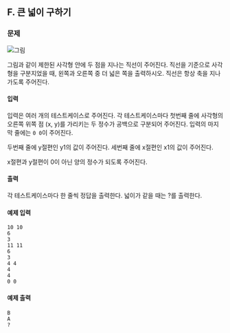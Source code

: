 ## F. 큰 넓이 구하기 

### 문제
![그림](https://lh3.googleusercontent.com/A-pBEqQZoFvVSxFKMLUgRXeDngoOxzuxfuOBokVfZiz6aBmxnonCrq7HjoeLWXu4CP4Pg6YVChz48tY=w1896-h835)

그림과 같이 제한된 사각형 안에 두 점을 지나는 직선이 주어진다.
직선을 기준으로 사각형을 구분지었을 때, 왼쪽과 오른쪽 중 더 넓은 쪽을 출력하시오.
직선은 항상 축을 지나가도록 주어진다.

#### 입력

입력은 여러 개의 테스트케이스로 주어진다. 각 테스트케이스마다 첫번째 줄에 사각형의 오른쪽 위쪽 점 (x, y)를 가리키는 두 정수가 공백으로 구분되어 주어진다. 입력의 마지막 줄에는 ```0 0```이 주어진다.

두번째 줄에 y절편인 y1의 값이 주어진다. 세번째 줄에 x절편인 x1의 값이 주어진다.

x절편과 y절편이 0이 아닌 양의 정수가 되도록 주어진다.

#### 출력

각 테스트케이스마다 한 줄씩 정답을 출력한다. 넓이가 같을 때는 ?를 출력한다.

#### 예제 입력

```
10 10
6
3
11 11
6
3
4 4
4
4
0 0
```

#### 예제 출력

```
B
A
?
```
